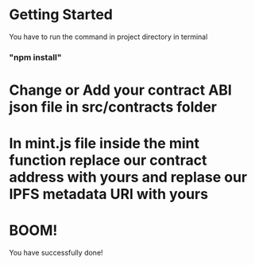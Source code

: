 # Getting Started
You have to run the command in project directory in terminal

### "npm install"


# Change or Add your contract ABI json file in src/contracts folder



# In mint.js file inside the mint function replace our contract address with yours and replase our IPFS metadata URI with yours


# BOOM!

You have successfully done!
